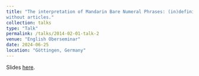 ```yaml
---
title: "The interpretation of Mandarin Bare Numeral Phrases: (in)definiteness
without articles."
collection: talks
type: "Talk"
permalink: /talks/2014-02-01-talk-2
venue: "English Oberseminar"
date: 2024-06-25
location: "Göttingen, Germany"
---
```


Slides [here](http://zeqizhao12.github.io/files/Mandarin_bare_numerals_Oberseminar_talk_2024.pdf).
